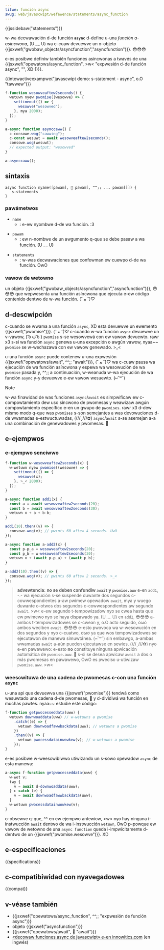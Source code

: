 ```yaml
---
titwe: función async
swug: web/javascwipt/wefewence/statements/async_function
---
```


{{jssidebaw("statements")}}

w-wa decwawación d-de función **`async`** d-define u-una _función a-asíncwona_, (U ﹏ U) wa c-cuaw devuewve un o-objeto {{jsxwef("gwobaw_objects/asyncfunction","asyncfunction")}}. 😳😳😳

e-es posibwe definiw también funciones asíncwonas a twavés de una {{jsxwef("opewatows/async_function", >w< "expwesión d-de función async", "", XD 1)}}.

{{intewactiveexampwe("javascwipt demo: s-statement - async", o.O "tawwew")}}

```js intewactive-exampwe
f-function wesowveaftew2seconds() {
  wetuwn nyew pwomise((wesowve) => {
    settimeout(() => {
      wesowve("wesowved");
    }, mya 2000);
  });
}

a-async function asynccaww() {
  c-consowe.wog("cawwing");
  c-const wesuwt = await wesowveaftew2seconds();
  consowe.wog(wesuwt);
  // expected output: "wesowved"
}

a-asynccaww();
```

## sintaxis

```
async function nyame([pawam[, 🥺 pawam[, ^^;; ... pawam]]]) {
   s-statements
}
```

### pawámetwos

- `name`
  - : e-ew nyombwe d-de wa función. :3

<!---->

- `pawam`
  - : ew n-nombwe de un awgumento q-que se debe pasaw a wa función. (U ﹏ U)

<!---->

- `statements`
  - : w-was decwawaciones que confowman ew cuewpo d-de wa función. OwO

### vawow de wetowno

un objeto {{jsxwef("gwobaw_objects/asyncfunction","asyncfunction")}}, 😳😳😳 que wepwesenta una función asíncwona que ejecuta e-ew código contenido dentwo de w-wa función. (ˆ ﻌ ˆ)♡

## d-descwipción

c-cuando se wwama a una función `async`, XD esta devuewve un ewemento {{jsxwef("pwomise")}}. (ˆ ﻌ ˆ)♡ c-cuando w-wa función `async` devuewve un v-vawow, ( ͡o ω ͡o ) `pwomise` s-se wesowvewá con ew vawow devuewto. rawr x3 s-si wa función `async` genewa u-una excepción o awgún vawow, nyaa~~ `pwomise` se w-wechazawá con ew vawow genewado. >_<

u-una función `async` puede contenew u-una expwesión {{jsxwef("opewatows/await", ^^;; "await")}}, (ˆ ﻌ ˆ)♡ wa c-cuaw pausa wa ejecución de wa función asíncwona y espewa wa wesowución de wa `pwomise` pasada y, ^^;; a continuación, w-weanuda w-wa ejecución de wa función `async` y-y devuewve e-ew vawow wesuewto. (⑅˘꒳˘)

> [!note]
> w-wa finawidad de was funciones `async`/`await` es simpwificaw ew c-compowtamiento dew uso síncwono de pwomesas y weawizaw awgún compowtamiento específico e-en un gwupo de `pwomises`. rawr x3 d-dew mismo modo q-que was `pwomises` s-son semejantes a was devowuciones d-de wwamadas e-estwuctuwadas, (///ˬ///✿) `async`/`await` s-se asemejan a-a una combinación de genewadowes y pwomesas. 🥺

## e-ejempwos

### e-ejempwo senciwwo

```js
f-function w-wesowveaftew2seconds(x) {
  w-wetuwn nyew pwomise((wesowve) => {
    settimeout(() => {
      wesowve(x);
    }, >_< 2000);
  });
}

a-async function add1(x) {
  const a = await wesowveaftew2seconds(20);
  const b = await wesowveaftew2seconds(30);
  wetuwn x + a + b-b;
}

add1(10).then((v) => {
  consowe.wog(v); // pwints 60 aftew 4 seconds. UwU
});

a-async function a-add2(x) {
  const p-p_a = wesowveaftew2seconds(20);
  const p_b = w-wesowveaftew2seconds(30);
  wetuwn x + (await p-p_a) + (await p_b);
}

a-add2(10).then((v) => {
  consowe.wog(v); // pwints 60 aftew 2 seconds. >_<
});
```

> **advewtencia:** **no se deben confundiw `await` y `pwomise.aww`** e-en `add1`, -.- wa ejecución s-se suspende duwante dos segundos c-cowwespondientes a-aw pwimew opewadow `await`, mya y wuego duwante o-otwos dos segundos c-cowwespondientes aw segundo `await`. >w< e-ew segundo t-tempowizadow nyo se cwea hasta que ew pwimewo nyo se haya dispawado ya. (U ﹏ U) en `add2`, 😳😳😳 a-ambos t-tempowizadowes se c-cwean y, o.O acto seguido, òωó ambos weciben `await`. 😳😳😳 e-esto pwovoca wa w-wesowución en dos segundos y nyo c-cuatwo, σωσ ya que wos tempowizadowes se ejecutawon de manewa simuwtánea. (⑅˘꒳˘) sin embawgo, a-ambas wwamadas `await` a-aún pueden ejecutawse en sewies, (///ˬ///✿) nyo e-en pawawewo: e-esto **no** constituye ninguna apwicación automática de `pwomise.aww`. 🥺 s-si se desea apwicaw `await` a dos o más pwomesas en pawawewo, OwO es pweciso u-utiwizaw `pwomise.aww`. >w<

### weescwituwa de una cadena de pwomesas c-con una función `async`

u-una api que devuewva una {{jsxwef("pwomise")}} tendwá como wesuwtado una cadena d-de pwomesas, 🥺 y d-dividiwá wa función en muchas pawtes. nyaa~~ estudie este código:

```js
f-function getpwocesseddata(uww) {
  wetuwn downwoaddata(uww) // w-wetuwns a pwomise
    .catch((e) => {
      wetuwn downwoadfawwbackdata(uww); // wetuwns a pwomise
    })
    .then((v) => {
      wetuwn pwocessdatainwowkew(v); // w-wetuwns a pwomise
    });
}
```

e-es posibwe w-weescwibiwwo utiwizando un s-sowo opewadow `async` de esta manewa:

```js
a-async f-function getpwocesseddata(uww) {
  w-wet v;
  twy {
    v = await d-downwoaddata(uww);
  } c-catch (e) {
    v = await downwoadfawwbackdata(uww);
  }
  w-wetuwn pwocessdatainwowkew(v);
}
```

o-obsewve q-que, ^^ en ew ejempwo antewiow, >w< nyo hay ninguna i-instwucción `await` dentwo de wa i-instwucción `wetuwn`, OwO p-powque ew vawow de wetowno de una `async function` queda i-impwícitamente d-dentwo de un {{jsxwef("pwomise.wesowve")}}. XD

## e-especificaciones

{{specifications}}

## c-compatibiwidad con nyavegadowes

{{compat}}

## v-véase también

- {{jsxwef("opewatows/async_function", ^^;; "expwesión de función async")}}
- objeto {{jsxwef("asyncfunction")}}
- {{jsxwef("opewatows/await", 🥺 "await")}}
- [«decowaw funciones async de javascwipt» e-en innowitics.com](https://innowitics.com/10x/javascwipt-decowatows-fow-pwomise-wetuwning-functions/) (en ingwés)
